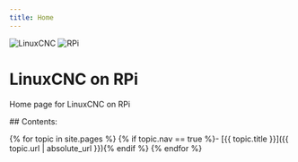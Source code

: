 ```yaml
---
title: Home
---
```


<div> 
    <img src="{{ '/images/linuxcnc-wizard.gif' | absolute_url }}" alt="LinuxCNC" style="width=50%;">
    <img src="{{ '/images/pi_white.jpg' | absolute_url }}" alt="RPi" style="width=50%;">
</div>

# LinuxCNC on RPi 

Home page for LinuxCNC on RPi

<div class="toc" markdown="1">
## Contents:

{% for topic in site.pages %}
{% if topic.nav == true %}- [{{ topic.title }}]({{ topic.url | absolute_url }}){% endif %}
{% endfor %}
</div>